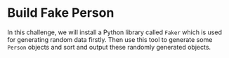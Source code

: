# Build Fake Person

In this challenge, we will install a Python library called `Faker` which is used for generating random data firstly. Then use this tool to generate some `Person` objects and sort and output these randomly generated objects.

